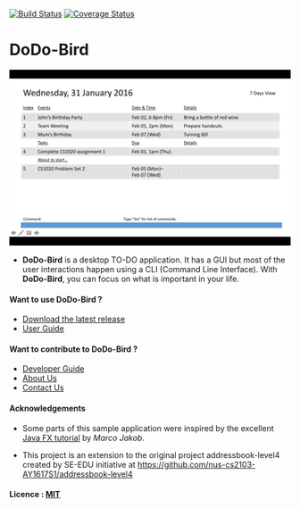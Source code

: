[![Build Status](https://travis-ci.org/se-edu/addressbook-level4.svg?branch=master)](https://travis-ci.org/se-edu/addressbook-level4)
[![Coverage Status](https://coveralls.io/repos/github/se-edu/addressbook-level4/badge.svg?branch=master)](https://coveralls.io/github/se-edu/addressbook-level4?branch=master)

# DoDo-Bird

<img src="docs/images/UpdatedUI_041016.png"> <br>

* **DoDo-Bird** is a desktop TO-DO application. It has a GUI but most of the user interactions happen using a CLI (Command Line Interface). With **DoDo-Bird**, you can focus on what is important in your life.

#### Want to use DoDo-Bird ?
* [Download the latest release](https://github.com/CS2103AUG2016-W13-C1/main/releases)
* [User Guide](docs/UserGuide.md)

#### Want to contribute to DoDo-Bird ?
* [Developer Guide](docs/DeveloperGuide.md)
* [About Us](docs/AboutUs.md)
* [Contact Us](docs/ContactUs.md)

#### Acknowledgements

* Some parts of this sample application were inspired by the excellent
  [Java FX tutorial](http://code.makery.ch/library/javafx-8-tutorial/) by *Marco Jakob*.

* This project is an extension to the original project addressbook-level4
created by SE-EDU initiative at https://github.com/nus-cs2103-AY1617S1/addressbook-level4

#### Licence : [MIT](LICENSE)
